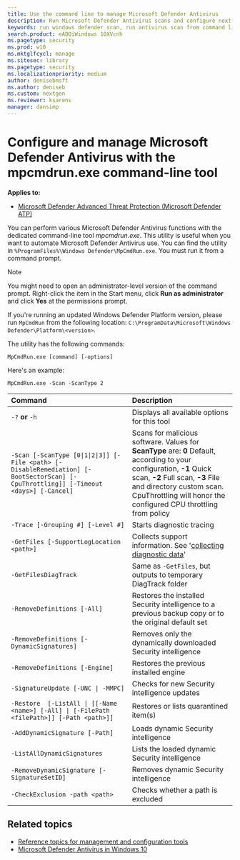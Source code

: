 ```yaml
---
title: Use the command line to manage Microsoft Defender Antivirus
description: Run Microsoft Defender Antivirus scans and configure next-generation protection with a dedicated command-line utility.
keywords: run windows defender scan, run antivirus scan from command line, run windows defender scan from command line, mpcmdrun, defender
search.product: eADQiWindows 10XVcnh
ms.pagetype: security
ms.prod: w10
ms.mktglfcycl: manage
ms.sitesec: library
ms.pagetype: security
ms.localizationpriority: medium
author: denisebmsft
ms.author: deniseb
ms.custom: nextgen
ms.reviewer: ksarens 
manager: dansimp
---
```


# Configure and manage Microsoft Defender Antivirus with the mpcmdrun.exe command-line tool

**Applies to:**

- [Microsoft Defender Advanced Threat Protection (Microsoft Defender ATP)](https://go.microsoft.com/fwlink/p/?linkid=2069559)

You can perform various Microsoft Defender Antivirus functions with the dedicated command-line tool *mpcmdrun.exe*. This utility is useful when you want to automate Microsoft Defender Antivirus use. You can find the utility in `%ProgramFiles%\Windows Defender\MpCmdRun.exe`. You must run it from a command prompt.

> [!NOTE]
> You might need to open an administrator-level version of the command prompt. Right-click the item in the Start menu, click **Run as administrator** and click **Yes** at the permissions prompt.
>
> If you're running an updated Windows Defender Platform version, please run `MpCmdRun` from the following location: `C:\ProgramData\Microsoft\Windows Defender\Platform\<version>`.

The utility has the following commands:

```DOS
MpCmdRun.exe [command] [-options]
```
Here's an example:
```
MpCmdRun.exe -Scan -ScanType 2
``` 

| Command  | Description   |
|:----|:----|
| `-?` **or** `-h`   | Displays all available options for this tool |
| `-Scan [-ScanType [0\|1\|2\|3]] [-File <path> [-DisableRemediation] [-BootSectorScan] [-CpuThrottling]] [-Timeout <days>] [-Cancel]` | Scans for malicious software. Values for **ScanType** are: **0** Default, according to your configuration, **-1** Quick scan, **-2** Full scan, **-3** File and directory custom scan.  CpuThrottling will honor the configured CPU throttling from policy |
| `-Trace [-Grouping #] [-Level #]` | Starts diagnostic tracing |
| `-GetFiles [-SupportLogLocation <path>]` | Collects support information. See '[collecting diagnostic data](collect-diagnostic-data.md)'  |
| `-GetFilesDiagTrack`  | Same as `-GetFiles`, but outputs to temporary DiagTrack folder |
| `-RemoveDefinitions [-All]` | Restores the installed Security intelligence to a previous backup copy or to the original default set |
| `-RemoveDefinitions [-DynamicSignatures]` | Removes only the dynamically downloaded Security intelligence |
| `-RemoveDefinitions [-Engine]` | Restores the previous installed engine |
| `-SignatureUpdate [-UNC \| -MMPC]` | Checks for new Security intelligence updates |
| `-Restore  [-ListAll \| [[-Name <name>] [-All] \| [-FilePath <filePath>]] [-Path <path>]]` | Restores or lists quarantined item(s) |
| `-AddDynamicSignature [-Path]` | Loads dynamic Security intelligence |
| `-ListAllDynamicSignatures` | Lists the loaded dynamic Security intelligence |
| `-RemoveDynamicSignature [-SignatureSetID]` | Removes dynamic Security intelligence |
| `-CheckExclusion -path <path>` | Checks whether a path is excluded |

## Related topics

- [Reference topics for management and configuration tools](configuration-management-reference-microsoft-defender-antivirus.md)
- [Microsoft Defender Antivirus in Windows 10](microsoft-defender-antivirus-in-windows-10.md)
